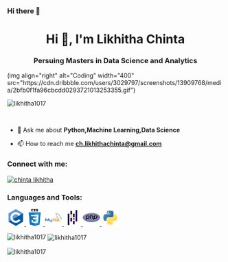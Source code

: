 ### Hi there 👋

<!--
**Likhitha1017/Likhitha1017** is a ✨ _special_ ✨ repository because its `README.md` (this file) appears on your GitHub profile.

Here are some ideas to get you started:

- 🔭 I’m currently working on ...
- 🌱 I’m currently learning ...
- 👯 I’m looking to collaborate on ...
- 🤔 I’m looking for help with ...
- 💬 Ask me about ...
- 📫 How to reach me: ...
- 😄 Pronouns: ...
- ⚡ Fun fact: ...
-->


<h1 align="center">Hi 👋, I'm Likhitha Chinta</h1>
<h3 align="center">Persuing Masters in Data Science and Analytics </h3>
(img align="right" alt="Coding" width="400" src="https://cdn.dribbble.com/users/3029797/screenshots/13909768/media/2bfb0f1fa96cbcdd0293721013253355.gif")

<p align="left"> <img src="https://komarev.com/ghpvc/?username=likhitha1017&label=Profile%20views&color=0e75b6&style=flat" alt="likhitha1017" /> </p>

<p align="left"> <a href="https://twitter.com/" target="blank"><img src="https://img.shields.io/twitter/follow/?logo=twitter&style=for-the-badge" alt="" /></a> </p>

- 💬 Ask me about **Python,Machine Learning,Data Science**

- 📫 How to reach me **ch.likhithachinta@gmail.com**

<h3 align="left">Connect with me:</h3>
<p align="left">
<a href="https://linkedin.com/in/chinta likhitha" target="blank"><img align="center" src="https://raw.githubusercontent.com/rahuldkjain/github-profile-readme-generator/master/src/images/icons/Social/linked-in-alt.svg" alt="chinta likhitha" height="30" width="40" /></a>
</p>

<h3 align="left">Languages and Tools:</h3>
<p align="left"> <a href="https://www.cprogramming.com/" target="_blank" rel="noreferrer"> <img src="https://raw.githubusercontent.com/devicons/devicon/master/icons/c/c-original.svg" alt="c" width="40" height="40"/> </a> <a href="https://www.w3schools.com/css/" target="_blank" rel="noreferrer"> <img src="https://raw.githubusercontent.com/devicons/devicon/master/icons/css3/css3-original-wordmark.svg" alt="css3" width="40" height="40"/> </a> <a href="https://www.mysql.com/" target="_blank" rel="noreferrer"> <img src="https://raw.githubusercontent.com/devicons/devicon/master/icons/mysql/mysql-original-wordmark.svg" alt="mysql" width="40" height="40"/> </a> <a href="https://pandas.pydata.org/" target="_blank" rel="noreferrer"> <img src="https://raw.githubusercontent.com/devicons/devicon/2ae2a900d2f041da66e950e4d48052658d850630/icons/pandas/pandas-original.svg" alt="pandas" width="40" height="40"/> </a> <a href="https://www.php.net" target="_blank" rel="noreferrer"> <img src="https://raw.githubusercontent.com/devicons/devicon/master/icons/php/php-original.svg" alt="php" width="40" height="40"/> </a> <a href="https://www.python.org" target="_blank" rel="noreferrer"> <img src="https://raw.githubusercontent.com/devicons/devicon/master/icons/python/python-original.svg" alt="python" width="40" height="40"/> </a> </p>

<p><img align="left" src="https://github-readme-stats.vercel.app/api/top-langs?username=likhitha1017&show_icons=true&locale=en&layout=compact" alt="likhitha1017" /></p>

<p>&nbsp;<img align="center" src="https://github-readme-stats.vercel.app/api?username=likhitha1017&show_icons=true&locale=en" alt="likhitha1017" /></p>

<p><img align="center" src="https://github-readme-streak-stats.herokuapp.com/?user=likhitha1017&" alt="likhitha1017" /></p>
